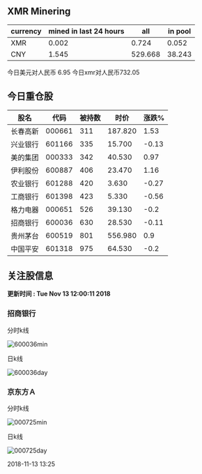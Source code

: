 ## XMR Minering

|currency|mined in last 24 hours|all|in pool|
|---|---|---|---|
|XMR|0.002|0.724|0.052|
|CNY|1.545|529.668|38.243|

今日美元对人民币 6.95	今日xmr对人民币732.05


## 今日重仓股 

|股名|代码|被持数|时价|涨跌%|
|---|---|---|---|---|
|长春高新|000661|311|187.820|1.53|
|兴业银行|601166|335|15.700|-0.13|
|美的集团|000333|342|40.530|0.97|
|伊利股份|600887|406|23.470|1.16|
|农业银行|601288|420|3.630|-0.27|
|工商银行|601398|423|5.330|-0.56|
|格力电器|000651|526|39.130|-0.2|
|招商银行|600036|630|28.530|-0.11|
|贵州茅台|600519|801|556.980|0.9|
|中国平安|601318|975|64.530|-0.2|

## 关注股信息
**更新时间 : Tue Nov 13 12:00:11 2018**
### 招商银行 
分时k线

![600036min](http://image.sinajs.cn/newchart/min/n/sh600036.gif)

日k线

![600036day](http://image.sinajs.cn/newchart/daily/n/sh600036.gif)

### 京东方Ａ 
分时k线

![000725min](http://image.sinajs.cn/newchart/min/n/sz000725.gif)

日k线

![000725day](http://image.sinajs.cn/newchart/daily/n/sz000725.gif)

2018-11-13 13:25